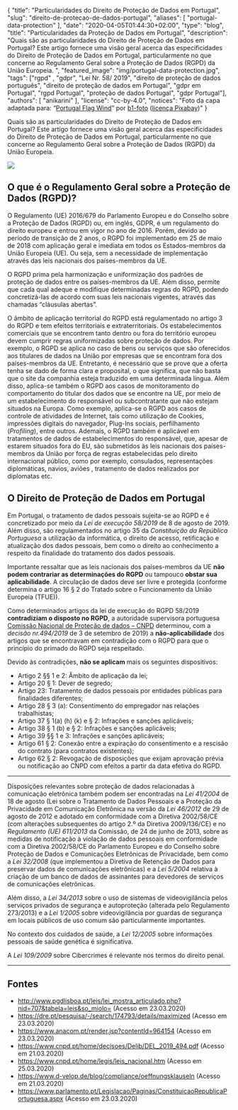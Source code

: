 {
    "title": "Particularidades do Direito de Proteção de Dados em Portugal",
    "slug": "direito-de-protecao-de-dados-portugal",
    "aliases": [ "portugal-data-protection" ],
    "date": "2020-04-05T01:44:30+02:00",
	"type": "blog",
    "title": "Particularidades da Proteção de Dados em Portugal",
	"description": "Quais são as particularidades do Direito de Proteção de Dados em Portugal? Este artigo fornece uma visão geral acerca das especificidades do Direito de Proteção de Dados em Portugal, particularmente no que concerne ao Regulamento Geral sobre a Proteção de Dados (RGPD) da União Europeia. ",
    "featured_image": "img/portugal-data-protection.jpg",
    "tags": ["rgpd" , "gdpr", "Lei Nr. 58/ 2019", "direito de proteção de dados português", "direito de proteção de dados em Portugal", "gdpr em Portugal", "rgpd Portugal", "proteção de dados Portugal", "gdpr Portugal"],
    "authors": [ "anikarini" ],
    "license": "cc-by-4.0",
    "notices": "Foto da capa adaptada para: “[Portugal Flag Wind](https://pixabay.com/photos/portugal-flag-wind-sky-blue-1355102/)” por [b1-foto](https://pixabay.com/users/b1-foto-2445766/) ([licença Pixabay](https://pixabay.com/service/license/))"
}

Quais são as particularidades do Direito de Proteção de Dados em Portugal? Este artigo fornece uma visão geral acerca das especificidades do Direito de Proteção de Dados em Portugal, particularmente no que concerne ao Regulamento Geral sobre a Proteção de Dados (RGPD) da União Europeia. 

<img src="blog/img/portugal-data-protection.jpg">

## O que é o Regulamento Geral sobre a Proteção de Dados (RGPD)?

O Regulamento (UE) 2016/679 do Parlamento Europeu e do Conselho sobre a Proteção de Dados (RGPD) ou, em inglês, GDPR, é um regulamento do direito europeu e entrou em vigor no ano de 2016. Porém, devido ao período de transição de 2 anos, o RGPD foi implementado em 25 de maio de 2018 com aplicação geral e imediata em todos os Estados-membros da União Europeia (UE). Ou seja, sem a necessidade de implementação através das leis nacionais dos países-membros da UE. 

O RGPD prima pela harmonização e uniformização dos padrões de proteção de dados entre os países-membros da UE. Além disso, permite que cada qual adeque e modifique determinadas regras do RGPD, podendo concretizá-las de acordo com suas leis nacionais vigentes, através das chamadas “cláusulas abertas”.

O âmbito de aplicação territorial do RGPD está regulamentado no artigo 3 do RGPD e tem efeitos territoriais e extraterritoriais. Os estabelecimentos comerciais que se encontrem tanto dentro ou fora do território europeu devem cumprir regras uniformizadas sobre proteção de dados. Por exemplo, o RGPD se aplica no caso de bens ou serviços que são oferecidos aos titulares de dados na União por empresas que se encontram fora dos países-membros da UE. Entretanto, é necessário que se prove que a oferta tenha se dado de forma clara e proposital, o que significa, que não basta que o site da companhia esteja traduzido em uma determinada língua. Além disso, aplica-se também o RGPD aos casos de monitoramento do comportamento do titular dos dados que se encontre na UE, por meio de um estabelecimento do responsável ou subcontratante que não estejam situados na Europa. Como exemplo, aplica-se o RGPD aos casos de controle de atividades de Internet, tais como utilização de Cookies, impressões digitais do navegador, Plug-Ins sociais, perfilhamento (*Profiling*), entre outros. Ademais, o RGPD também é aplicável em tratamentos de dados de estabelecimentos do responsável, que, apesar de estarem situados fora do EU, são submetidos às leis nacionais dos países-membros da União por força de regras estabelecidas pelo direito internacional público, como por exemplo, consulados, representações diplomáticas, navios, aviões , tratamento de dados realizados por diplomatas etc.

## O Direito de Proteção de Dados em Portugal

 Em Portugal, o tratamento de dados pessoais sujeita-se ao RGPD e é concretizado por meio da *Lei de execução 58/2019* de 8 de agosto de 2019. Além disso, são regulamentados no artigo 35 da *Constituição da República Portuguesa* a utilização da informática, o direito de acesso, retificação e atualização dos dados pessoais, bem como o direito ao conhecimento a respeito da finalidade do tratamento dos dados pessoais.

Importante ressaltar que as leis nacionais dos países-membros da UE **não podem contrariar as determinações do RGPD** ou tampouco **obstar sua aplicabilidade**. A circulação de dados deve ser livre e protegida (conforme determina o artigo 16 § 2 do Tratado sobre o Funcionamento da União Europeia (TFUE)).

Como determinados artigos da lei de execução do RGPD 58/2019 **contradiziam o disposto no RGPD**, a autoridade supervisora portuguesa [Comissão Nacional de Proteção de dados – CNPD](https://www.cnpd.pt/) determinou, com a *decisão nr.494/2019* de 3 de setembro de 2019) a **não-aplicabilidade** dos artigos que se encontravam em contradição com o RGPD para que o princípio do primado do RGPD seja respeitado.

Devido às contradições, **não se aplicam** mais os seguintes dispositivos:

* Artigo 2 §§ 1 e 2: Âmbito de aplicação da lei;
* Artigo 20 § 1: Dever de segredo;
* Artigo 23: Tratamento de dados pessoais por entidades públicas para finalidades diferentes;
* Artigo 28 § 3 (a): Consentimento do empregador nas relações trabalhistas;
* Artigo 37 § 1(a) (h) (k) e § 2: Infrações e sanções aplicáveis;
* Artigo 38 § 1 (b) e § 2: Infrações e sanções aplicáveis;
* Artigo 39 §§ 1 e 3: Infrações e sanções aplicáveis;
* Artigo 61 § 2: Conexão entre a expiração do consentimento e a rescisão do contrato (para contratos existentes);
* Artigo 62 § 2: Revogação de disposições que exijam aprovação prévia ou notificação ao CNPD com efeitos a partir da data efetiva do RGPD.

---

Disposições relevantes sobre proteção de dados relacionadas à comunicação eletrônica também podem ser encontradas na *Lei 41/2004* de 18 de agosto (Lei sobre o Tratamento de Dados Pessoais e a Proteção da Privacidade em Comunicação Eletrônica na versão da *Lei 46/2012* de 29 de agosto de 2012 e adotado em conformidade com a Diretiva 2002/58/CE (com alterações subsequentes do artigo 2.º da Diretiva 2009/136/CE) e no *Regulamento (UE) 611/2013* da Comissão, de 24 de junho de 2013, sobre as medidas de notificação à violação de dados pessoais em conformidade com a Diretiva 2002/58/CE do Parlamento Europeu e do Conselho sobre Proteção de Dados e Comunicações Eletrônicas de Privacidade, bem como a *Lei 32/2008* (que implementou a Diretiva de Retenção de Dados para preservar dados de comunicações eletrônicas) e a *Lei 5/2004* relativa à criação de um banco de dados de assinantes para devedores de serviços de comunicações eletrônicas.

Além disso, a *Lei 34/2013* sobre o uso de sistemas de videovigilância pelos serviços privados de segurança e autoproteção (alterada pelo Regulamento 273/2013) e a *Lei 1/2005* sobre videovigilância por guardas de segurança em locais públicos de uso comum são particularmente importantes.

No contexto dos cuidados de saúde, a *Lei 12/2005* sobre informações pessoais de saúde genética é significativa.

A *Lei 109/2009* sobre Cibercrimes é relevante nos termos do direito penal.

---

## Fontes

- http://www.pgdlisboa.pt/leis/lei_mostra_articulado.php?nid=707&tabela=leis&so_miolo= (Acesso em 23.03.2020)
- https://dre.pt/pesquisa/-/search/174793/details/maximized (Acesso em 23.03.2020)
- https://www.anacom.pt/render.jsp?contentId=964154 (Acesso em 23.03.2020)
- https://www.cnpd.pt/home/decisoes/Delib/DEL_2019_494.pdf (Acesso em 21.03.2020)
- https://www.cnpd.pt/home/legis/leis_nacional.htm (Acesso em 25.03.2020)
- https://www.d-velop.de/blog/compliance/oeffnungsklauseln (Acesso em 21.03.2020)
- https://www.parlamento.pt/Legislacao/Paginas/ConstituicaoRepublicaPortuguesa.aspx (Acesso em 23.03.2020)

